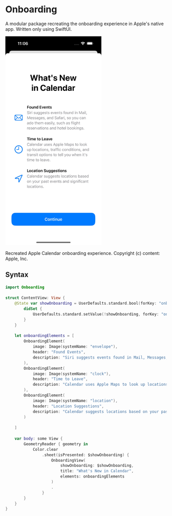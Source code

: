 # Onboarding

A modular package recreating the onboarding experience in Apple's native app.
Written only using SwiftUI.

<img src="Resources/Screenshot.jpeg" alt="Screenshot" width=300>

Recreated Apple Calendar onboarding experience. Copyright (c) content:
Apple, Inc.

## Syntax

```swift
import Onboarding

struct ContentView: View {
    @State var showOnboarding = UserDefaults.standard.bool(forKey: "onboarding") {
        didSet {
            UserDefaults.standard.setValue(!showOnboarding, forKey: "onboarding")
        }
    }
        
    let onboardingElements = [
        OnboardingElement(
            image: Image(systemName: "envelope"),
            header: "Found Events",
            description: "Siri suggests events found in Mail, Messages, and Safari, so you can ado them easily, such as flight reservations and hotel bookings."
        ),
        OnboardingElement(
            image: Image(systemName: "clock"),
            header: "Time to Leave",
            description: "Calendar uses Apple Maps to look up locations, traffic conditions, and transit options to tell you when it's time to leave."
        ),
        OnboardingElement(
            image: Image(systemName: "location"),
            header: "Location Suggestions",
            description: "Calendar suggests locations based on your past events and significant locations."
        )

    ]
    
    var body: some View {
        GeometryReader { geometry in
            Color.clear
                .sheet(isPresented: $showOnboarding) {
                    OnboardingView(
                        showOnboarding: $showOnboarding,
                        title: "What's New in Calendar",
                        elements: onboardingElements
                    )
                    .
                }
        }
    }
}
```

